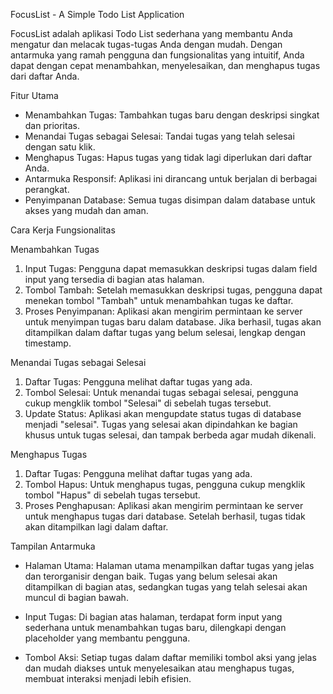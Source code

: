FocusList - A Simple Todo List Application

FocusList adalah aplikasi Todo List sederhana yang membantu Anda mengatur dan melacak tugas-tugas Anda dengan mudah. Dengan antarmuka yang ramah pengguna dan fungsionalitas yang intuitif, Anda dapat dengan cepat menambahkan, menyelesaikan, dan menghapus tugas dari daftar Anda.

Fitur Utama

- Menambahkan Tugas: Tambahkan tugas baru dengan deskripsi singkat dan prioritas.
- Menandai Tugas sebagai Selesai: Tandai tugas yang telah selesai dengan satu klik.
- Menghapus Tugas: Hapus tugas yang tidak lagi diperlukan dari daftar Anda.
- Antarmuka Responsif: Aplikasi ini dirancang untuk berjalan di berbagai perangkat.
- Penyimpanan Database: Semua tugas disimpan dalam database untuk akses yang mudah dan aman.

Cara Kerja Fungsionalitas

Menambahkan Tugas

1. Input Tugas: Pengguna dapat memasukkan deskripsi tugas dalam field input yang tersedia di bagian atas halaman.
2. Tombol Tambah: Setelah memasukkan deskripsi tugas, pengguna dapat menekan tombol "Tambah" untuk menambahkan tugas ke daftar.
3. Proses Penyimpanan: Aplikasi akan mengirim permintaan ke server untuk menyimpan tugas baru dalam database. Jika berhasil, tugas akan ditampilkan dalam daftar tugas yang belum selesai, lengkap dengan timestamp.

Menandai Tugas sebagai Selesai

1. Daftar Tugas: Pengguna melihat daftar tugas yang ada.
2. Tombol Selesai: Untuk menandai tugas sebagai selesai, pengguna cukup mengklik tombol "Selesai" di sebelah tugas tersebut.
3. Update Status: Aplikasi akan mengupdate status tugas di database menjadi "selesai". Tugas yang selesai akan dipindahkan ke bagian khusus untuk tugas selesai, dan tampak berbeda agar mudah dikenali.

Menghapus Tugas

1. Daftar Tugas: Pengguna melihat daftar tugas yang ada.
2. Tombol Hapus: Untuk menghapus tugas, pengguna cukup mengklik tombol "Hapus" di sebelah tugas tersebut.
3. Proses Penghapusan: Aplikasi akan mengirim permintaan ke server untuk menghapus tugas dari database. Setelah berhasil, tugas tidak akan ditampilkan lagi dalam daftar.

Tampilan Antarmuka

- Halaman Utama: Halaman utama menampilkan daftar tugas yang jelas dan terorganisir dengan baik. Tugas yang belum selesai akan ditampilkan di bagian atas, sedangkan tugas yang telah selesai akan muncul di bagian bawah.
  
- Input Tugas: Di bagian atas halaman, terdapat form input yang sederhana untuk menambahkan tugas baru, dilengkapi dengan placeholder yang membantu pengguna.
  
- Tombol Aksi: Setiap tugas dalam daftar memiliki tombol aksi yang jelas dan mudah diakses untuk menyelesaikan atau menghapus tugas, membuat interaksi menjadi lebih efisien.
